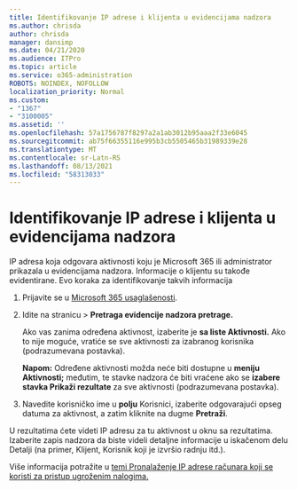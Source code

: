 ```yaml
---
title: Identifikovanje IP adrese i klijenta u evidencijama nadzora
ms.author: chrisda
author: chrisda
manager: dansimp
ms.date: 04/21/2020
ms.audience: ITPro
ms.topic: article
ms.service: o365-administration
ROBOTS: NOINDEX, NOFOLLOW
localization_priority: Normal
ms.custom:
- "1367"
- "3100005"
ms.assetid: ''
ms.openlocfilehash: 57a1756787f8297a2a1ab3012b95aaa2f33e6045
ms.sourcegitcommit: ab75f66355116e995b3cb5505465b31989339e28
ms.translationtype: MT
ms.contentlocale: sr-Latn-RS
ms.lasthandoff: 08/13/2021
ms.locfileid: "58313033"
---
```

# <a name="identify-ip-address-and-client-in-audit-logs"></a>Identifikovanje IP adrese i klijenta u evidencijama nadzora

IP adresa koja odgovara aktivnosti koju je Microsoft 365 ili administrator prikazala u evidencijama nadzora. Informacije o klijentu su takođe evidentirane. Evo koraka za identifikovanje takvih informacija

1. Prijavite se u [Microsoft 365 usaglašenosti](https://protection.office.com/).

2. Idite na stranicu  >  **Pretraga evidencije nadzora pretrage.**

   Ako vas zanima određena aktivnost, izaberite je **sa liste Aktivnosti.** Ako to nije moguće, vratiće se sve aktivnosti za izabranog korisnika (podrazumevana postavka).

   **Napom:** Određene aktivnosti možda neće biti dostupne u **meniju Aktivnosti;** međutim, te stavke nadzora će biti vraćene ako se **izabere stavka Prikaži rezultate** za sve aktivnosti (podrazumevana postavka).

3. Navedite korisničko ime u **polju** Korisnici, izaberite odgovarajući opseg datuma za aktivnost, a zatim kliknite na dugme **Pretraži**.

U rezultatima ćete videti IP adresu za tu aktivnost u oknu sa rezultatima. Izaberite zapis nadzora da biste  videli detaljne informacije u iskačenom delu Detalji (na primer, Klijent, Korisnik koji je izvršio radnju itd.).

Više informacija potražite u [temi Pronalaženje IP adrese računara koji se koristi za pristup ugroženim nalogima.](https://docs.microsoft.com/microsoft-365/compliance/auditing-troubleshooting-scenarios#find-the-ip-address-of-the-computer-used-to-access-a-compromised-account)
